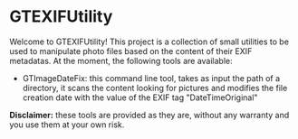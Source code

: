 # GTEXIFUtility

Welcome to GTEXIFUtility! This project is a collection of small utilities to be used to manipulate photo files based on the content of their EXIF metadatas.
At the moment, the following tools are available:

- GTImageDateFix: this command line tool, takes as input the path of a directory, it scans the content looking for pictures and modifies the file creation date with the value of the EXIF tag "DateTimeOriginal"

**Disclaimer:** these tools are provided as they are, without any warranty and you use them at your own risk.
